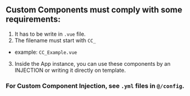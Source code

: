 ## Custom Components must comply with some requirements:
1. It has to be write in `.vue` file.
2. The filename must start with `CC_`
  - example: `CC_Example.vue`
3. Inside the App instance, you can use these components by an INJECTION or writing it directly on template.

### For Custom Component Injection, see `.yml` files in `@/config`.
